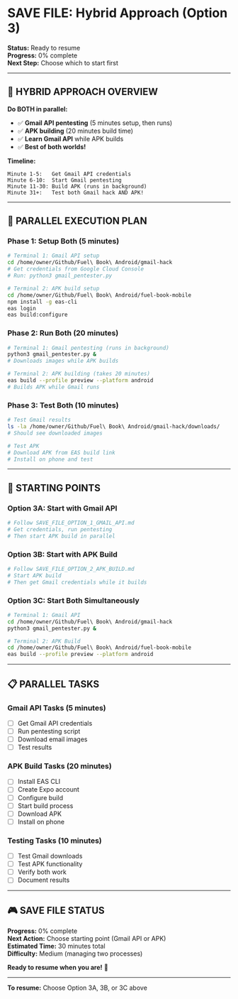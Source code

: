 # SAVE FILE: Hybrid Approach (Option 3)

**Status:** Ready to resume  
**Progress:** 0% complete  
**Next Step:** Choose which to start first  

---

## 🎯 HYBRID APPROACH OVERVIEW

**Do BOTH in parallel:**
- ✅ **Gmail API pentesting** (5 minutes setup, then runs)
- ✅ **APK building** (20 minutes build time)
- ✅ **Learn Gmail API** while APK builds
- ✅ **Best of both worlds!**

**Timeline:**
```
Minute 1-5:   Get Gmail API credentials
Minute 6-10:  Start Gmail pentesting
Minute 11-30: Build APK (runs in background)
Minute 31+:   Test both Gmail hack AND APK!
```

---

## 🚀 PARALLEL EXECUTION PLAN

### Phase 1: Setup Both (5 minutes)
```bash
# Terminal 1: Gmail API setup
cd /home/owner/Github/Fuel\ Book\ Android/gmail-hack
# Get credentials from Google Cloud Console
# Run: python3 gmail_pentester.py

# Terminal 2: APK build setup
cd /home/owner/Github/Fuel\ Book\ Android/fuel-book-mobile
npm install -g eas-cli
eas login
eas build:configure
```

### Phase 2: Run Both (20 minutes)
```bash
# Terminal 1: Gmail pentesting (runs in background)
python3 gmail_pentester.py &
# Downloads images while APK builds

# Terminal 2: APK building (takes 20 minutes)
eas build --profile preview --platform android
# Builds APK while Gmail runs
```

### Phase 3: Test Both (10 minutes)
```bash
# Test Gmail results
ls -la /home/owner/Github/Fuel\ Book\ Android/gmail-hack/downloads/
# Should see downloaded images

# Test APK
# Download APK from EAS build link
# Install on phone and test
```

---

## 🎯 STARTING POINTS

### Option 3A: Start with Gmail API
```bash
# Follow SAVE_FILE_OPTION_1_GMAIL_API.md
# Get credentials, run pentesting
# Then start APK build in parallel
```

### Option 3B: Start with APK Build
```bash
# Follow SAVE_FILE_OPTION_2_APK_BUILD.md
# Start APK build
# Then get Gmail credentials while it builds
```

### Option 3C: Start Both Simultaneously
```bash
# Terminal 1: Gmail API
cd /home/owner/Github/Fuel\ Book\ Android/gmail-hack
python3 gmail_pentester.py &

# Terminal 2: APK Build
cd /home/owner/Github/Fuel\ Book\ Android/fuel-book-mobile
eas build --profile preview --platform android
```

---

## 📋 PARALLEL TASKS

### Gmail API Tasks (5 minutes)
- [ ] Get Gmail API credentials
- [ ] Run pentesting script
- [ ] Download email images
- [ ] Test results

### APK Build Tasks (20 minutes)
- [ ] Install EAS CLI
- [ ] Create Expo account
- [ ] Configure build
- [ ] Start build process
- [ ] Download APK
- [ ] Install on phone

### Testing Tasks (10 minutes)
- [ ] Test Gmail downloads
- [ ] Test APK functionality
- [ ] Verify both work
- [ ] Document results

---

## 🎮 SAVE FILE STATUS

**Progress:** 0% complete  
**Next Action:** Choose starting point (Gmail API or APK)  
**Estimated Time:** 30 minutes total  
**Difficulty:** Medium (managing two processes)  

**Ready to resume when you are!** 🚀

---

**To resume:** Choose Option 3A, 3B, or 3C above

